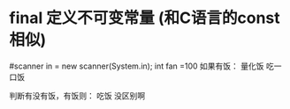 # final 定义不可变常量 (和C语言的const相似)

#scanner in = new scanner(System.in);
int fan =100
如果有饭：   量化饭
    吃一口饭
    
判断有没有饭，有饭则：
    吃饭
没区别啊  